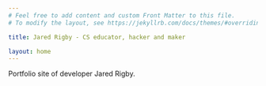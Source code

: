 ```yaml
---
# Feel free to add content and custom Front Matter to this file.
# To modify the layout, see https://jekyllrb.com/docs/themes/#overriding-theme-defaults

title: Jared Rigby - CS educator, hacker and maker

layout: home
---
```


Portfolio site of developer Jared Rigby.